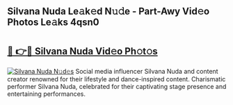 ## Silvana Nuda Le𝚊k𝚎d N𝚞𝚍e - Part-Awy Vid𝚎o Photos Le𝚊ks 4qsn0

# <h2><a href="http://fbed049.evod.top/?m=Silvana+Nuda">🔗 👉🔴 Silvana Nuda Vid𝚎o Ph𝚘t𝚘s</a></h2>

[![Silvana Nuda N𝚞d𝚎s](https://i.imgur.com/8V9OHl7.gif)](http://fbed049.evod.top/?m=Silvana+Nuda)
Social media influencer Silvana Nuda and content creator renowned for their lifestyle and dance-inspired content. Charismatic performer Silvana Nuda, celebrated for their captivating stage presence and entertaining performances. 
